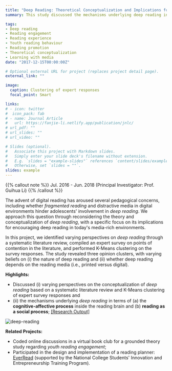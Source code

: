```yaml
---
title: "Deep Reading: Theoretical Conceptualization and Implications for Practices"
summary: This study discussed the mechanisms underlying deep reading in terms of (a) the cognitive-affective process inside the reading brain and (b) reading as a social process.

tags:
- Deep reading
- Reading engagement
- Reading experience
- Youth reading behaviour
- Reading promotion
- Theoretical conceptualization
- Learning with media
date: "2017-12-15T00:00:00Z"

# Optional external URL for project (replaces project detail page).
external_link: ""

image:
  caption: Clustering of expert responses
  focal_point: Smart

links:
# - icon: twitter
#  icon_pack: fab
# - name: Journal Article
#   url: https://fanjie-li.netlify.app/publication/jnlc/
# url_pdf: ""
# url_slides: ""
# url_video: ""

# Slides (optional).
#   Associate this project with Markdown slides.
#   Simply enter your slide deck's filename without extension.
#   E.g. `slides = "example-slides"` references `content/slides/example-slides.md`.
#   Otherwise, set `slides = ""`.
slides: example
---
```


{{% callout note %}}
Jul. 2016 - Jun. 2018 (Principal Investigator: Prof. Guihua Li)
{{% /callout %}}

The advent of digital reading has aroused several pedagogical concerns, including whether *fragmented reading* and distractive media in digital environments hinder adolescents' involvement in *deep reading*. We approach this question through reconsidering the theory and conceptualization of *deep reading*, with a specific focus on its implications for encouraging deep reading in today's media-rich environments. 

In this project, we identified varying perspectives on *deep reading* through a systematic literature review, compiled an expert survey on points of contention in the literature, and performed K-Means clustering on the survey responses. The study revealed three opinion clusters, with varying beliefs on (i) the nature of deep reading and (ii) whether deep reading depends on the reading media (i.e., printed versus digital). 

**Highlights:**
- Discussed (i) varying perspectives on the conceptualization of *deep reading* based on a systematic literature review and K-Means clustering of expert survey responses and 
- (ii) the mechanisms underlying *deep reading* in terms of (a) the **cognitive-affective process** inside the reading brain and (b) **reading as a social process**; [[Research Output]](https://fanjie-li.netlify.app/publication/jnlc/)
<img src="https://fanjie-li.netlify.app/project/deep-reading/DeepReading.png" alt="deep-reading"/>

**Related Projects:**
- Coded online discussions in a virtual book club for a grounded theory study regarding *youth reading engagement*;
- Participated in the design and implementation of a reading planner: [EverRead](https://youtu.be/_NC4wBKcnac) (supported by the National College Students' Innovation and Entrepreneurship Training Program).
